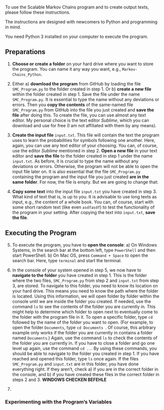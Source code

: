 To use the Scalable Markov Chains program and to create output texts, please follow these instructions.

The instructions are designed with newcomers to Python and programming in mind.

You need Python 3 installed on your computer to execute the program.

## Preparations

1) __Choose or create a folder__ on your hard drive where you want to store the program. You can name it any way you want, e.g., `Markov-Chains_Python`.

2) Either a) __download the program__ from GitHub by loading the file `SMC_Program.py` to the folder created in step 1. Or b) __create a new file__ within the folder created in step 1. Save the file under the name `SMC_Program.py`. It is essential to type the name without any deviations or errors. Then you __copy the contents__ of the same-named file `SMC_Program.py` from GitHub into the file you just created and __save the file__ after doing this. To create the file, you can use almost any text editor. My personal choice is the text editor _Sublime_, which you can download and use for free (I am not affiliated with them by any means).

3) __Create the input file__ `input.txt`. This file will contain the text the program uses to learn the probabilities for symbols following one another. Here, again, you can use any text editor of your choosing. You can, of course, use the editor _Sublime_ mentioned in step 2. __Open a new file__ in your text editor and __save the file__ to the folder created in step 1 under the name `input.txt`. As before, it is crucial to type the name without any deviations or errors. Otherwise, the program will not be able to open the input file later on. It is also essential that the file `SMC_Program.py` containing the program and the input file you just created __are in the same folder__. For now, the file is empty. But we are going to change that:

4) __Copy some text__ into the input file `input.txt` you have created in step 3. What kind of text that is, is up to you. It is advisable to use long texts as input, e.g., the content of a whole book. You can, of course, start with some short random text (like even `asdfasdf`) to test the functionality of the program in your setting. After copying the text into `input.txt`, __save the file__.

## Executing the Program

5) To execute the program, you have to __open the console__: a) On Windows Systems, in the search bar at the bottom left, type `PowerShell` and then start PowerShell. b) On Mac OS, press `Command + Space` to open the search bar. Here, type `terminal` and start the terminal.

6) In the console of your system opened in step 5, we now have to __navigate to the folder__ you have created in step 1. This is the folder where the two files, `SMC_Program.py` from step 2 and `input.txt` from step 3, are stored. To navigate to this folder, you need to know its location on your hard drive. This means you need to know the path where the folder is located. Using this information, we will open folder by folder within the console until we are inside the folder you created. If needed, use the command `ls` to see the contents of the folder you are currently in. This might help to determine which folder to open next to eventually come to the folder with the program file in it. To open a specific folder, type `cd` followed by the name of the folder you want to open. (For example, to open the folder `Documents`, type `cd Documents `. Of course, this arbitrary example only works if the folder you are currently in contains a folder named `Documents`.) Again, use the command `ls` to check the contents of the folder you are currently in. If you have to close a folder and go one level up again, use the command `cd ..`. By using these commands, you should be able to navigate to the folder you created in step 1. If you have reached and opened this folder, type `ls` once again. If the files `SMC_Program.py` and `input.txt` are in this folder, you have done everything right. If they aren’t, check a) if you are in the correct folder in the console, and b) if you have created these files in the correct folder in steps 2 and 3. __WINDOWS CHECKEN BEFEHLE__

7) 

### Experimenting with the Program’s Variables
